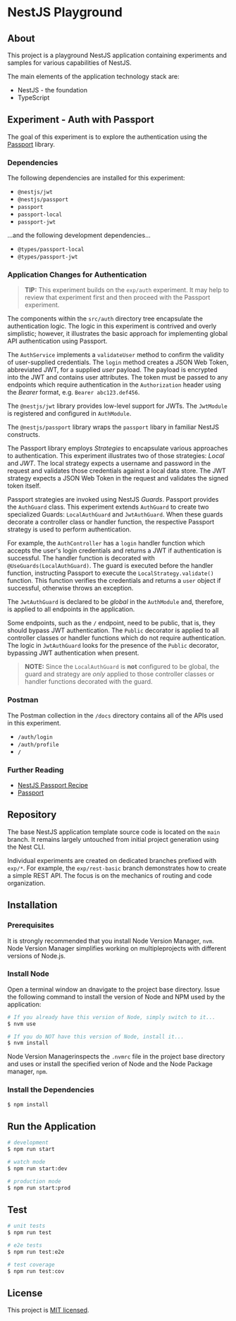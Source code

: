 # NestJS Playground

## About

This project is a playground NestJS application containing experiments and samples for various capabilities of NestJS.

The main elements of the application technology stack are:

- NestJS - the foundation
- TypeScript

## Experiment - Auth with Passport

The goal of this experiment is to explore the authentication using the [Passport](https://www.passportjs.org/) library.

### Dependencies

The following dependencies are installed for this experiment:

- `@nestjs/jwt`
- `@nestjs/passport`
- `passport`
- `passport-local`
- `passport-jwt`

...and the following development dependencies...

- `@types/passport-local`
- `@types/passport-jwt`

### Application Changes for Authentication

> **TIP:** This experiment builds on the `exp/auth` experiment. It may help to review that experiment first and then proceed with the Passport experiment.

The components within the `src/auth` directory tree encapsulate the authentication logic. The logic in this experiment is contrived and overly simplistic; however, it illustrates the basic approach for implementing global API authentication using Passport.

The `AuthService` implements a `validateUser` method to confirm the validity of user-supplied credentials. The `login` method creates a JSON Web Token, abbreviated JWT, for a supplied _user_ payload. The payload is encrypted into the JWT and contains user attributes. The token must be passed to any endpoints which require authentication in the `Authorization` header using the _Bearer_ format, e.g. `Bearer abc123.def456`.

The `@nestjs/jwt` library provides low-level support for JWTs. The `JwtModule` is registered and configured in `AuthModule`.

The `@nestjs/passport` library wraps the `passport` libary in familiar NestJS constructs.

The Passport library employs _Strategies_ to encapsulate various approaches to authentication. This experiment illustrates two of those strategies: _Local_ and _JWT_. The local strategy expects a username and password in the request and validates those credentials against a local data store. The JWT strategy expects a JSON Web Token in the request and validates the signed token itself.

Passport strategies are invoked using NestJS _Guards_. Passport provides the `AuthGuard` class. This experiment extends `AuthGuard` to create two specialized Guards: `LocalAuthGuard` and `JwtAuthGuard`. When these guards decorate a controller class or handler function, the respective Passport strategy is used to perform authentication.

For example, the `AuthController` has a `login` handler function which accepts the user's login credentials and returns a JWT if authentication is successful. The handler function is decorated with `@UseGuards(LocalAuthGuard)`. The guard is executed before the handler function, instructing Passport to execute the `LocalStrategy.validate()` function. This function verifies the credentials and returns a `user` object if successful, otherwise throws an exception.

The `JwtAuthGuard` is declared to be _global_ in the `AuthModule` and, therefore, is applied to all endpoints in the application.

Some endpoints, such as the `/` endpoint, need to be public, that is, they should bypass JWT authentication. The `Public` decorator is applied to all controller classes or handler functions which do not require authentication. The logic in `JwtAuthGuard` looks for the presence of the `Public` decorator, bypassing JWT authentication when present.

> **NOTE:** Since the `LocalAuthGuard` is **not** configured to be global, the guard and strategy are _only_ applied to those controller classes or handler functions decorated with the guard.

### Postman

The Postman collection in the `/docs` directory contains all of the APIs used in this experiment.

- `/auth/login`
- `/auth/profile`
- `/`

### Further Reading

- [NestJS Passport Recipe](https://docs.nestjs.com/recipes/passport)
- [Passport](https://www.passportjs.org/)

## Repository

The base NestJS application template source code is located on the `main` branch. It remains largely untouched from initial project generation using the Nest CLI.

Individual experiments are created on dedicated branches prefixed with `exp/*`. For example, the `exp/rest-basic` branch demonstrates how to create a simple REST API. The focus is on the mechanics of routing and code organization.

## Installation

### Prerequisites

It is strongly recommended that you install Node Version Manager, `nvm`. Node Version Manager simplifies working on multipleprojects with different versions of Node.js.

### Install Node

Open a terminal window an dnavigate to the project base directory. Issue the following command to install the version of Node and NPM used by the application:

```bash
# If you already have this version of Node, simply switch to it...
$ nvm use

# If you do NOT have this version of Node, install it...
$ nvm install
```

Node Version Managerinspects the `.nvmrc` file in the project base directory and uses or install the specified verion of Node and the Node Package manager, `npm`.

### Install the Dependencies

```bash
$ npm install
```

## Run the Application

```bash
# development
$ npm run start

# watch mode
$ npm run start:dev

# production mode
$ npm run start:prod
```

## Test

```bash
# unit tests
$ npm run test

# e2e tests
$ npm run test:e2e

# test coverage
$ npm run test:cov
```

## License

This project is [MIT licensed](LICENSE).
